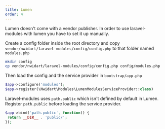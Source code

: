 ```yaml
---
title: Lumen
order: 4
---
```


Lumen doesn't come with a vendor publisher. In order to use laravel-modules with lumen you have to set it up manually.

Create a config folder inside the root directory and copy `vendor/nwidart/laravel-modules/config/config.php` to that folder named `modules.php`

```bash
mkdir config
cp vendor/nwidart/laravel-modules/config/config.php config/modules.php
```

Then load the config and the service provider in `bootstrap/app.php`

```php
$app->configure('modules');
$app->register(\Nwidart\Modules\LumenModulesServiceProvider::class)
```

Laravel-modules uses `path.public` which isn't defined by default in Lumen.
Register `path.public` before loading the service provider.

```php
$app->bind('path.public', function() {
 return __DIR__ . 'public/';
});
```
